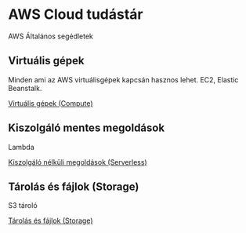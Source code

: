 # AWS Cloud tudástár
AWS Általános segédletek

## Virtuális gépek

Minden ami az AWS virtuálisgépek kapcsán hasznos lehet. EC2, Elastic Beanstalk.

[Virtuális gépek (Compute)](./ec2.md)

## Kiszolgáló mentes megoldások

Lambda

[Kiszolgáló nélküli megoldások (Serverless)](./serverless.md)

## Tárolás és fájlok (Storage)

S3 tároló

[Tárolás és fájlok (Storage)](./storage.md)